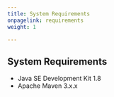 ```yaml
---
title: System Requirements
onpagelink: requirements
weight: 1

---
```


System Requirements
-------------------

*   Java SE Development Kit 1.8
*   Apache Maven 3.x.x
